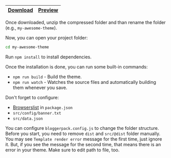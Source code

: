 | [Download](https://github.com/bloggerpack/bloggerpack/releases/download/v1.0.0-beta.1/bloggerpack-1.0.0-beta.1___2-column.zip) | [Preview](https://bloggerpack-template-2-column.blogspot.com/) |
| --- | --- |

Once downloaded, unzip the compressed folder and than rename the folder (e.g., `my-awesome-theme`).

Now, you can open your project folder:

```bash
cd my-awesome-theme
```

Run `npm install` to install dependencies.

Once the installation is done, you can run some built-in commands:

- `npm run build` - Build the theme.
- `npm run watch` - Watches the source files and automatically building them whenever you save.

Don't forget to configure:

- [Browserslist](https://github.com/browserslist/browserslist) in `package.json`
- `src/config/banner.txt`
- `src/data.json`

You can configure `bloggerpack.config.js` to change the folder structure. Before you start, you need to remove `dist` and `src/@dist` folder manually. You may see `Template render error` message for the first time, just ignore it. But, if you see the message for the second time, that means there is an error in your theme. Make sure to edit path to file, too.
